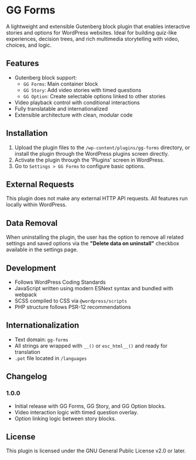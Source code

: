 # GG Forms

A lightweight and extensible Gutenberg block plugin that enables interactive stories and options for WordPress websites. Ideal for building quiz-like experiences, decision trees, and rich multimedia storytelling with video, choices, and logic.

## Features

- Gutenberg block support:
  - `GG Forms`: Main container block
  - `GG Story`: Add video stories with timed questions
  - `GG Option`: Create selectable options linked to other stories
- Video playback control with conditional interactions
- Fully translatable and internationalized
- Extensible architecture with clean, modular code

## Installation

1. Upload the plugin files to the `/wp-content/plugins/gg-forms` directory, or install the plugin through the WordPress plugins screen directly.
2. Activate the plugin through the 'Plugins' screen in WordPress.
3. Go to `Settings > GG Forms` to configure basic options.

## External Requests

This plugin does not make any external HTTP API requests. All features run locally within WordPress.

## Data Removal

When uninstalling the plugin, the user has the option to remove all related settings and saved options via the **"Delete data on uninstall"** checkbox available in the settings page.

## Development

- Follows WordPress Coding Standards
- JavaScript written using modern ESNext syntax and bundled with webpack
- SCSS compiled to CSS via `@wordpress/scripts`
- PHP structure follows PSR-12 recommendations

## Internationalization

- Text domain: `gg-forms`
- All strings are wrapped with `__()` or `esc_html__()` and ready for translation
- `.pot` file located in `/languages`

## Changelog

### 1.0.0
- Initial release with GG Forms, GG Story, and GG Option blocks.
- Video interaction logic with timed question overlay.
- Option linking logic between story blocks.

## License

This plugin is licensed under the GNU General Public License v2.0 or later.

